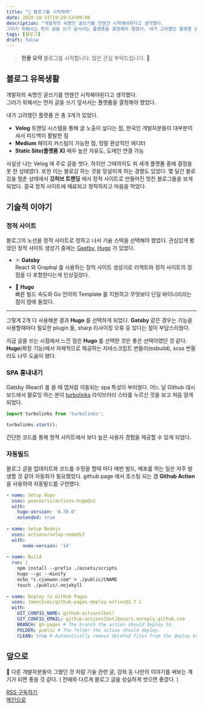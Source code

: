 ```yaml
---
title: "🌟 블로그를 시작하며"
date: 2020-10-31T19:29:53+09:00
description: "개발자의 숙명인 글쓰기를 언젠간 시작해야된다고 생각했다.  
그러기 위해서는 먼저 글을 쓰기 앞서서는 플랫폼을 결정해야 했었다. 내가 고려했던 플랫폼 은 총 3개가 있었다. Velog : 트랜딩 시스템을 통해 글 노출이 싶다는 점, 한국인 개발자분들이 대부분이셔서 피드백이 활발한 점"
tags: [블로그]
draft: false
---
```


> **한줄 요약** 블로그를 시작합니다. 많은 관심 부탁드립니다. 🙇

## 블로그 유목생활
개발자의 숙명인 글쓰기를 언젠간 시작해야된다고 생각했다.  
그러기 위해서는 먼저 글을 쓰기 앞서서는 플랫폼을 결정해야 했었다.

내가 고려했던 플랫폼 은 총 3개가 있었다.

- **Velog** 트랜딩 시스템을 통해 글 노출이 싶다는 점, 한국인 개발자분들이 대부분이셔서 피드백이 활발한 점
- **Medium** 페이지 커스텀이 가능한 점, 정말 환상적인 에디터
- **Static Site(플랫폼 X)** 매우 높은 자유도, 도메인 연결 가능 

사실상 나는 Velog 에 주로 글을 썻다. 하지만 그때까지도 위 세개 플랫폼 중에 결정을 못 한 상태였다.
또한 이는 블로깅 하는 것을 망설이게 하는 경향도 있었다. 몇 달간 블로깅을 멈춘 상태에서 **깃허브 트랜딩** 에서 정적 사이트로 만들어진 멋진 블로그들을 보게되었다.
결국 정적 사이트에 매료되고 정착하자고 마음을 먹었다.

## 기술적 이야기
### 정적 사이트
블로그의 노선을 정적 사이트로 정하고 나서 기술 스택을 선택해야 했었다. 관심있게 봤었던 정적 사이트 생성기 중에는 [Gastby](https://www.gatsbyjs.com/), [Hugo](https://gohugo.io/) 가 있었다.

- ⚛️ **Gatsby**  
React 와 Graphql 를 사용하는 정적 사이트 생성기로 리액트와 정적 사이트의 장점을 다 포함한다는게 인상깊었다.

- 🚀 **Hugo**  
빠른 빌드 속도와 Go 언어의 Template 를 지원하고 무엇보다 단일 바이너리라는 점이 맘에 들었다.

---

그렇게 2개 다 사용해본 결과 **Hugo** 를 선택하게 되었다. **Gatsby** 같은 경우는 기능을 사용할때마다 필요한 plugin 들, sharp 리사이징 오류 등 있다는 점이 부담스러웠다.

지금 글을 쓰는 시점에서 느낀 점은 **Hugo** 를 선택한 것은 좋은 선택이였던 것 같다.
 **Hugo**(확장 기능)에서 자체적으로 제공하는 자바스크립트 번들러(esbuild), scss 번들러도 너무 도움이 됐다.

### SPA 흉내내기
Gatsby (React) 를 쓸 때 앱처럼 이동되는 spa 특성이 부러웠다. 어느 날 Github 대시보드에서 팔로잉 하는 분이 [turbolinks](https://github.com/turbolinks/turbolinks) 라이브러리 스타를 누르신 것을 보고 처음 알게되었다.
```js
import turbolinks from 'turbolinks';

turbolinks.start();
```
간단한 코드를 통해 정적 사이트에서 보다 높은 사용자 경험을 제공할 수 있게 되었다.

### 자동빌드
블로그 글을 업데이트와 코드를 수정을 할때 마다 매번 빌드, 배포를 하는 일은 자주 발생할 것 같아 자동화가 필요했었다.
github page 에서 호스팅 되는 겸 **Github Action** 을 사용하여 자동빌드를 구현했다.

```yml
- name: Setup Hugo
  uses: peaceiris/actions-hugo@v2
  with:
    hugo-version: '0.78.0'
    extended: true
      
- name: Setup Nodejs
  uses: actions/setup-node@v1
  with:
      node-version: '14'
      
- name: Build
  run: |
    npm install --prefix ./assets/scripts
    hugo --gc --minify
    echo "c.cjaewon.com" > ./public/CNAME
    touch ./public/.nojekyll
    
- name: Deploy to GitHub Pages
  uses: JamesIves/github-pages-deploy-action@3.7.1
  with: 
    GIT_CONFIG_NAME: github-actions[bot]
    GIT_CONFIG_EMAIL: github-actions[bot]@users.noreply.github.com
    BRANCH: gh-pages # The branch the action should deploy to.
    FOLDER: public # The folder the action should deploy.
    CLEAN: true # Automatically remove deleted files from the deploy branch
```

## 앞으로
🙏 다른 개발자분들이 그랬던 것 처럼 기술 관련 글, 강좌 등 나만의 이야기를 써보는 계기가 되면 좋을 것 같다.
( 전에와 다르게 블로그 글을 성실하게 썻으면 좋겠다. )

[RSS 구독하기](/index.xml)  
[메인으로](/)